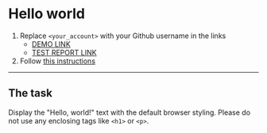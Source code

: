 # Hello world
1. Replace `<your_account>` with your Github username in the links
    - [DEMO LINK](https://tyooma.github.io/layout_hello-world/) <br>
    - [TEST REPORT LINK](https://tyooma.github.io/layout_hello-world/report/html_report/)
2. Follow [this instructions](https://mate-academy.github.io/layout_task-guideline/)
___

## The task 
Display the "Hello, world!" text with the default browser styling. Please do not 
use any enclosing tags like `<h1>` or `<p>`.
